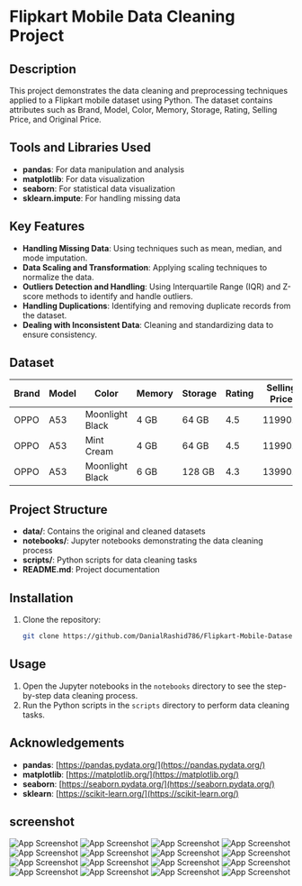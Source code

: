 # Flipkart Mobile Data Cleaning Project

## Description
This project demonstrates the data cleaning and preprocessing techniques applied to a Flipkart mobile dataset using Python. The dataset contains attributes such as Brand, Model, Color, Memory, Storage, Rating, Selling Price, and Original Price.

## Tools and Libraries Used
- **pandas**: For data manipulation and analysis
- **matplotlib**: For data visualization
- **seaborn**: For statistical data visualization
- **sklearn.impute**: For handling missing data

## Key Features
- **Handling Missing Data**: Using techniques such as mean, median, and mode imputation.
- **Data Scaling and Transformation**: Applying scaling techniques to normalize the data.
- **Outliers Detection and Handling**: Using Interquartile Range (IQR) and Z-score methods to identify and handle outliers.
- **Handling Duplications**: Identifying and removing duplicate records from the dataset.
- **Dealing with Inconsistent Data**: Cleaning and standardizing data to ensure consistency.

## Dataset
| Brand | Model | Color           | Memory | Storage | Rating | Selling Price | Original Price |
|-------|-------|-----------------|--------|---------|--------|---------------|----------------|
| OPPO  | A53   | Moonlight Black | 4 GB   | 64 GB   | 4.5    | 11990.0       | 15990          |
| OPPO  | A53   | Mint Cream      | 4 GB   | 64 GB   | 4.5    | 11990.0       | 100000         |
| OPPO  | A53   | Moonlight Black | 6 GB   | 128 GB  | 4.3    | 13990.0       | 17990          |

## Project Structure
- **data/**: Contains the original and cleaned datasets
- **notebooks/**: Jupyter notebooks demonstrating the data cleaning process
- **scripts/**: Python scripts for data cleaning tasks
- **README.md**: Project documentation

## Installation
1. Clone the repository:
    ```bash
    git clone https://github.com/DanialRashid786/Flipkart-Mobile-Dataset-Cleaning-and-Analysis.git
    ```

## Usage
1. Open the Jupyter notebooks in the `notebooks` directory to see the step-by-step data cleaning process.
2. Run the Python scripts in the `scripts` directory to perform data cleaning tasks.



## Acknowledgements
- **pandas**: [https://pandas.pydata.org/](https://pandas.pydata.org/)
- **matplotlib**: [https://matplotlib.org/](https://matplotlib.org/)
- **seaborn**: [https://seaborn.pydata.org/](https://seaborn.pydata.org/)
- **sklearn**: [https://scikit-learn.org/](https://scikit-learn.org/)


## screenshot
![App Screenshot](https://raw.githubusercontent.com/DanialRashid786/Flipkart-Mobile-Dataset-Cleaning-and-Analysis/master/Screenshot/1.png)
![App Screenshot](https://raw.githubusercontent.com/DanialRashid786/Flipkart-Mobile-Dataset-Cleaning-and-Analysis/master/Screenshot/2.png)
![App Screenshot](https://raw.githubusercontent.com/DanialRashid786/Flipkart-Mobile-Dataset-Cleaning-and-Analysis/master/Screenshot/3.png)
![App Screenshot](https://raw.githubusercontent.com/DanialRashid786/Flipkart-Mobile-Dataset-Cleaning-and-Analysis/master/Screenshot/4.png)
![App Screenshot](https://raw.githubusercontent.com/DanialRashid786/Flipkart-Mobile-Dataset-Cleaning-and-Analysis/master/Screenshot/5.png)
![App Screenshot](https://raw.githubusercontent.com/DanialRashid786/Flipkart-Mobile-Dataset-Cleaning-and-Analysis/master/Screenshot/6.png)
![App Screenshot](https://raw.githubusercontent.com/DanialRashid786/Flipkart-Mobile-Dataset-Cleaning-and-Analysis/master/Screenshot/7.png)
![App Screenshot](https://raw.githubusercontent.com/DanialRashid786/Flipkart-Mobile-Dataset-Cleaning-and-Analysis/master/Screenshot/8.png)
![App Screenshot](https://raw.githubusercontent.com/DanialRashid786/Flipkart-Mobile-Dataset-Cleaning-and-Analysis/master/Screenshot/9.png)
![App Screenshot](https://raw.githubusercontent.com/DanialRashid786/Flipkart-Mobile-Dataset-Cleaning-and-Analysis/master/Screenshot/10.png)
![App Screenshot](https://raw.githubusercontent.com/DanialRashid786/Flipkart-Mobile-Dataset-Cleaning-and-Analysis/master/Screenshot/11.png)
![App Screenshot](https://raw.githubusercontent.com/DanialRashid786/Flipkart-Mobile-Dataset-Cleaning-and-Analysis/master/Screenshot/12.png)
![App Screenshot](https://raw.githubusercontent.com/DanialRashid786/Flipkart-Mobile-Dataset-Cleaning-and-Analysis/master/Screenshot/13.png)
![App Screenshot](https://raw.githubusercontent.com/DanialRashid786/Flipkart-Mobile-Dataset-Cleaning-and-Analysis/master/Screenshot/14.png)
![App Screenshot](https://raw.githubusercontent.com/DanialRashid786/Flipkart-Mobile-Dataset-Cleaning-and-Analysis/master/Screenshot/15.png)
![App Screenshot](https://raw.githubusercontent.com/DanialRashid786/Flipkart-Mobile-Dataset-Cleaning-and-Analysis/master/Screenshot/16.png)



